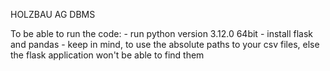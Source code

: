 HOLZBAU AG
DBMS

To be able to run the code: - run python version 3.12.0 64bit
                            - install flask and pandas
                            - keep in mind, to use the absolute paths to your csv files, else the flask application
                              won't be able to find them
                            
